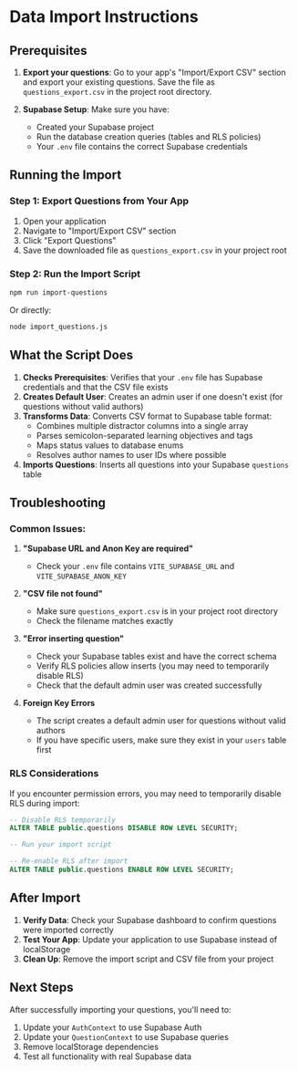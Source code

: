 # Data Import Instructions

## Prerequisites

1. **Export your questions**: Go to your app's "Import/Export CSV" section and export your existing questions. Save the file as `questions_export.csv` in the project root directory.

2. **Supabase Setup**: Make sure you have:
   - Created your Supabase project
   - Run the database creation queries (tables and RLS policies)
   - Your `.env` file contains the correct Supabase credentials

## Running the Import

### Step 1: Export Questions from Your App
1. Open your application
2. Navigate to "Import/Export CSV" section
3. Click "Export Questions"
4. Save the downloaded file as `questions_export.csv` in your project root

### Step 2: Run the Import Script
```bash
npm run import-questions
```

Or directly:
```bash
node import_questions.js
```

## What the Script Does

1. **Checks Prerequisites**: Verifies that your `.env` file has Supabase credentials and that the CSV file exists
2. **Creates Default User**: Creates an admin user if one doesn't exist (for questions without valid authors)
3. **Transforms Data**: Converts CSV format to Supabase table format:
   - Combines multiple distractor columns into a single array
   - Parses semicolon-separated learning objectives and tags
   - Maps status values to database enums
   - Resolves author names to user IDs where possible
4. **Imports Questions**: Inserts all questions into your Supabase `questions` table

## Troubleshooting

### Common Issues:

1. **"Supabase URL and Anon Key are required"**
   - Check your `.env` file contains `VITE_SUPABASE_URL` and `VITE_SUPABASE_ANON_KEY`

2. **"CSV file not found"**
   - Make sure `questions_export.csv` is in your project root directory
   - Check the filename matches exactly

3. **"Error inserting question"**
   - Check your Supabase tables exist and have the correct schema
   - Verify RLS policies allow inserts (you may need to temporarily disable RLS)
   - Check that the default admin user was created successfully

4. **Foreign Key Errors**
   - The script creates a default admin user for questions without valid authors
   - If you have specific users, make sure they exist in your `users` table first

### RLS Considerations

If you encounter permission errors, you may need to temporarily disable RLS during import:

```sql
-- Disable RLS temporarily
ALTER TABLE public.questions DISABLE ROW LEVEL SECURITY;

-- Run your import script

-- Re-enable RLS after import
ALTER TABLE public.questions ENABLE ROW LEVEL SECURITY;
```

## After Import

1. **Verify Data**: Check your Supabase dashboard to confirm questions were imported correctly
2. **Test Your App**: Update your application to use Supabase instead of localStorage
3. **Clean Up**: Remove the import script and CSV file from your project

## Next Steps

After successfully importing your questions, you'll need to:
1. Update your `AuthContext` to use Supabase Auth
2. Update your `QuestionContext` to use Supabase queries
3. Remove localStorage dependencies
4. Test all functionality with real Supabase data